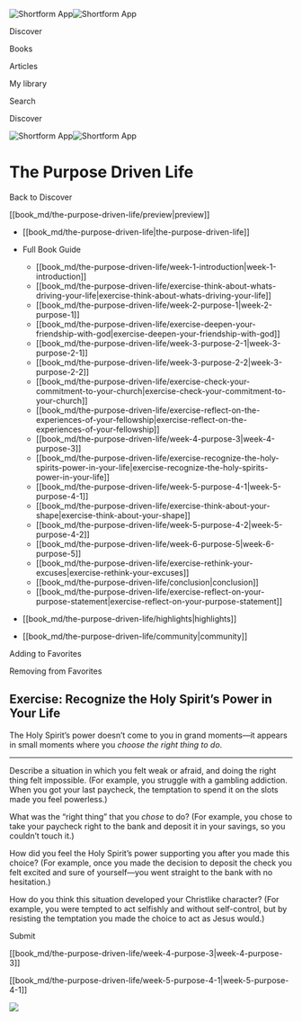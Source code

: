 ![Shortform App](/img/logo.36a2399e.svg)![Shortform App](/img/logo-dark.70c1b072.svg)

Discover

Books

Articles

My library

Search

Discover

![Shortform App](/img/logo.36a2399e.svg)![Shortform App](/img/logo-dark.70c1b072.svg)

# The Purpose Driven Life

Back to Discover

[[book_md/the-purpose-driven-life/preview|preview]]

  * [[book_md/the-purpose-driven-life|the-purpose-driven-life]]
  * Full Book Guide

    * [[book_md/the-purpose-driven-life/week-1-introduction|week-1-introduction]]
    * [[book_md/the-purpose-driven-life/exercise-think-about-whats-driving-your-life|exercise-think-about-whats-driving-your-life]]
    * [[book_md/the-purpose-driven-life/week-2-purpose-1|week-2-purpose-1]]
    * [[book_md/the-purpose-driven-life/exercise-deepen-your-friendship-with-god|exercise-deepen-your-friendship-with-god]]
    * [[book_md/the-purpose-driven-life/week-3-purpose-2-1|week-3-purpose-2-1]]
    * [[book_md/the-purpose-driven-life/week-3-purpose-2-2|week-3-purpose-2-2]]
    * [[book_md/the-purpose-driven-life/exercise-check-your-commitment-to-your-church|exercise-check-your-commitment-to-your-church]]
    * [[book_md/the-purpose-driven-life/exercise-reflect-on-the-experiences-of-your-fellowship|exercise-reflect-on-the-experiences-of-your-fellowship]]
    * [[book_md/the-purpose-driven-life/week-4-purpose-3|week-4-purpose-3]]
    * [[book_md/the-purpose-driven-life/exercise-recognize-the-holy-spirits-power-in-your-life|exercise-recognize-the-holy-spirits-power-in-your-life]]
    * [[book_md/the-purpose-driven-life/week-5-purpose-4-1|week-5-purpose-4-1]]
    * [[book_md/the-purpose-driven-life/exercise-think-about-your-shape|exercise-think-about-your-shape]]
    * [[book_md/the-purpose-driven-life/week-5-purpose-4-2|week-5-purpose-4-2]]
    * [[book_md/the-purpose-driven-life/week-6-purpose-5|week-6-purpose-5]]
    * [[book_md/the-purpose-driven-life/exercise-rethink-your-excuses|exercise-rethink-your-excuses]]
    * [[book_md/the-purpose-driven-life/conclusion|conclusion]]
    * [[book_md/the-purpose-driven-life/exercise-reflect-on-your-purpose-statement|exercise-reflect-on-your-purpose-statement]]
  * [[book_md/the-purpose-driven-life/highlights|highlights]]
  * [[book_md/the-purpose-driven-life/community|community]]



Adding to Favorites 

Removing from Favorites 

## Exercise: Recognize the Holy Spirit’s Power in Your Life

The Holy Spirit’s power doesn’t come to you in grand moments—it appears in small moments where you _choose the right thing to do_.

* * *

Describe a situation in which you felt weak or afraid, and doing the right thing felt impossible. (For example, you struggle with a gambling addiction. When you got your last paycheck, the temptation to spend it on the slots made you feel powerless.)

What was the “right thing” that you _chose_ to do? (For example, you chose to take your paycheck right to the bank and deposit it in your savings, so you couldn’t touch it.)

How did you feel the Holy Spirit’s power supporting you after you made this choice? (For example, once you made the decision to deposit the check you felt excited and sure of yourself—you went straight to the bank with no hesitation.)

How do you think this situation developed your Christlike character? (For example, you were tempted to act selfishly and without self-control, but by resisting the temptation you made the choice to act as Jesus would.)

Submit 

[[book_md/the-purpose-driven-life/week-4-purpose-3|week-4-purpose-3]]

[[book_md/the-purpose-driven-life/week-5-purpose-4-1|week-5-purpose-4-1]]

![](https://bat.bing.com/action/0?ti=56018282&Ver=2&mid=f7c102ed-5b64-4a31-9058-2c160e83c59d&sid=1711133063fa11eebdec89a8b8ae3bbc&vid=171147a063fa11eea7440fcfeb230d96&vids=0&msclkid=N&pi=0&lg=en-US&sw=800&sh=600&sc=24&nwd=1&tl=Shortform%20%7C%20Book&p=https%3A%2F%2Fwww.shortform.com%2Fapp%2Fbook%2Fthe-purpose-driven-life%2Fexercise-recognize-the-holy-spirits-power-in-your-life&r=&lt=320&evt=pageLoad&sv=1&rn=15098)
